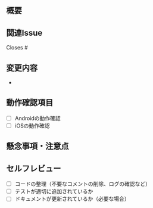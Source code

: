 <!-- I want to review in Japanese. -->

## 概要
<!-- このPRが解決する問題や追加する機能について簡潔に説明してください -->

## 関連Issue
<!-- このPRに関連するIssue番号 (例: #123) -->
Closes #

## 変更内容
<!-- 実装した内容を簡潔に箇条書きで説明してください -->
- 

## 動作確認項目
<!-- 動作確認した項目をチェックリスト形式で記載してください -->
- [ ] Androidの動作確認
- [ ] iOSの動作確認

## 懸念事項・注意点
<!-- 実装で迷った点や、後で対応が必要な点などがあれば記載してください -->

## セルフレビュー
<!-- 自分自身でのレビュー結果を記載します -->
- [ ] コードの整理（不要なコメントの削除、ログの確認など）
- [ ] テストが適切に追加されているか
- [ ] ドキュメントが更新されているか（必要な場合）

<!-- I want to review in Japanese. -->
